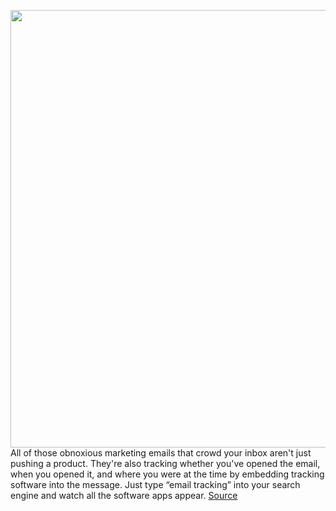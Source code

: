 <img src='https://cdn.vox-cdn.com/thumbor/tGa9yyvdCNdMc-xkMnckOHRo5J8=/0x0:2040x1360/1200x800/filters:focal(857x517:1183x843)/cdn.vox-cdn.com/uploads/chorus_image/image/67042207/acastro_190228_1777_vpn_0002.0.jpg' width='700px' /><br/>
All of those obnoxious marketing emails that crowd your inbox aren't just pushing a product. They're also tracking whether you've opened the email, when you opened it, and where you were at the time by embedding tracking software into the message. Just type “email tracking” into your search engine and watch all the software apps appear.
<a href='https://www.theverge.com/21319293/gmail-reading-email-tracking-pixels-how-to-prevent-block-chrome'> Source <a/>
